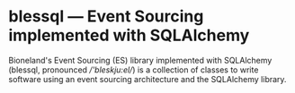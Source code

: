 # blessql — Event Sourcing implemented with SQLAlchemy 

Bioneland's Event Sourcing (ES) library implemented with SQLAlchemy
(blessql, pronounced */'bleskju:el/*) is a collection of classes to write software
using an event sourcing architecture and the SQLAlchemy library.
